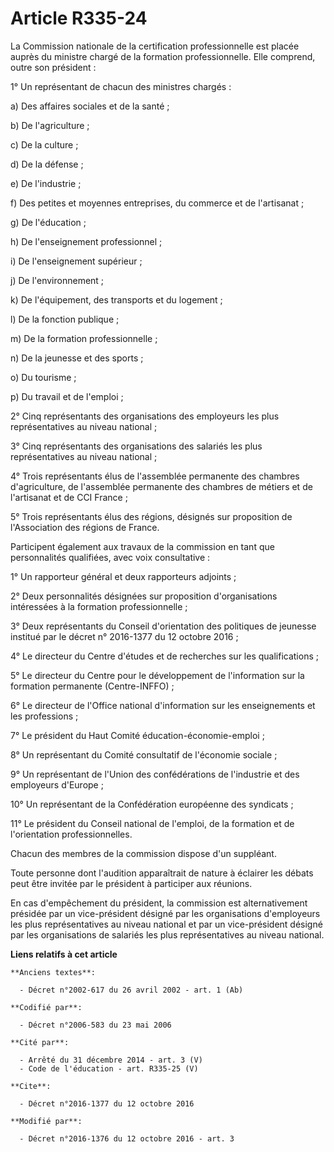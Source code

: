 # Article R335-24

La Commission nationale de la certification professionnelle est placée auprès du ministre chargé de la formation
professionnelle. Elle comprend, outre son président : 

1° Un représentant de chacun des ministres chargés : 

a) Des affaires sociales et de la santé ; 

b) De l'agriculture ; 

c) De la culture ; 

d) De la défense ; 

e) De l'industrie ; 

f) Des petites et moyennes entreprises, du commerce et de l'artisanat ; 

g) De l'éducation ; 

h) De l'enseignement professionnel ; 

i) De l'enseignement supérieur ; 

j) De l'environnement ; 

k) De l'équipement, des transports et du logement ; 

l) De la fonction publique ; 

m) De la formation professionnelle ; 

n) De la jeunesse et des sports ; 

o) Du tourisme ; 

p) Du travail et de l'emploi ; 

2° Cinq représentants des organisations des employeurs les plus représentatives au niveau national ; 

3° Cinq représentants des organisations des salariés les plus représentatives au niveau national ; 

4° Trois représentants élus de l'assemblée permanente des chambres d'agriculture, de l'assemblée permanente des chambres de
métiers et de l'artisanat et de CCI France ; 

5° Trois représentants élus des régions, désignés sur proposition de l'Association des régions de France. 

Participent également aux travaux de la commission en tant que personnalités qualifiées, avec voix consultative : 

1° Un rapporteur général et deux rapporteurs adjoints ; 

2° Deux personnalités désignées sur proposition d'organisations intéressées à la formation professionnelle ; 

3° Deux représentants du    Conseil d'orientation des politiques de jeunesse institué par le décret n° 2016-1377 du 12
octobre 2016  ; 

4° Le directeur du Centre d'études et de recherches sur les qualifications ; 

5° Le directeur du Centre pour le développement de l'information sur la formation permanente (Centre-INFFO) ; 

6° Le directeur de l'Office national d'information sur les enseignements et les professions ; 

7° Le président du Haut Comité éducation-économie-emploi ; 

8° Un représentant du Comité consultatif de l'économie sociale ; 

9° Un représentant de l'Union des confédérations de l'industrie et des employeurs d'Europe ; 

10° Un représentant de la Confédération européenne des syndicats ; 

11° Le président du Conseil national de l'emploi, de la formation et de l'orientation professionnelles. 

Chacun des membres de la commission dispose d'un suppléant. 

Toute personne dont l'audition apparaîtrait de nature à éclairer les débats peut être invitée par le président à participer
aux réunions. 

En cas d'empêchement du président, la commission est alternativement présidée par un vice-président désigné par les
organisations d'employeurs les plus représentatives au niveau national et par un vice-président désigné par les organisations
de salariés les plus représentatives au niveau national.

**Liens relatifs à cet article**

	**Anciens textes**:

	  - Décret n°2002-617 du 26 avril 2002 - art. 1 (Ab)

	**Codifié par**:

	  - Décret n°2006-583 du 23 mai 2006

	**Cité par**:

	  - Arrêté du 31 décembre 2014 - art. 3 (V)
	  - Code de l'éducation - art. R335-25 (V)

	**Cite**:

	  - Décret n°2016-1377 du 12 octobre 2016

	**Modifié par**:

	  - Décret n°2016-1376 du 12 octobre 2016 - art. 3
